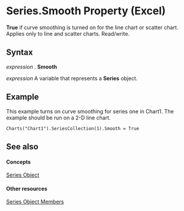 
# Series.Smooth Property (Excel)

 **True** if curve smoothing is turned on for the line chart or scatter chart. Applies only to line and scatter charts. Read/write.


## Syntax

 _expression_ . **Smooth**

 _expression_ A variable that represents a **Series** object.


## Example

This example turns on curve smoothing for series one in Chart1. The example should be run on a 2-D line chart.


```
Charts("Chart1").SeriesCollection(1).Smooth = True
```


## See also


#### Concepts


[Series Object](c7d34b32-8172-f7a0-0a17-f01d44246b64.md)
#### Other resources


[Series Object Members](eeab4f69-b436-9de7-5d4a-0a5c63f2dfce.md)
